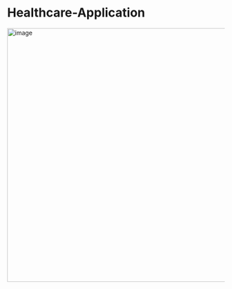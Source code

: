 # Healthcare-Application

<img width="1092" height="587" alt="image" src="https://github.com/user-attachments/assets/b4e5c194-16ca-47e4-885e-84d95c94a91c" />



